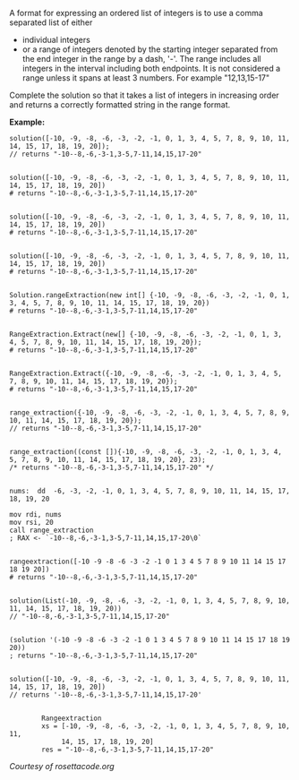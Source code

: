 A format for expressing an ordered list of integers is to use a comma separated list of either

*   individual integers
*   or a range of integers denoted by the starting integer separated from the end integer in the range by a dash, '-'. The range includes all integers in the interval including both endpoints. It is not considered a range unless it spans at least 3 numbers. For example "12,13,15-17"

Complete the solution so that it takes a list of integers in increasing order and returns a correctly formatted string in the range format.

**Example:**

    solution([-10, -9, -8, -6, -3, -2, -1, 0, 1, 3, 4, 5, 7, 8, 9, 10, 11, 14, 15, 17, 18, 19, 20]);
    // returns "-10--8,-6,-3-1,3-5,7-11,14,15,17-20"


    solution([-10, -9, -8, -6, -3, -2, -1, 0, 1, 3, 4, 5, 7, 8, 9, 10, 11, 14, 15, 17, 18, 19, 20])
    # returns "-10--8,-6,-3-1,3-5,7-11,14,15,17-20"


    solution([-10, -9, -8, -6, -3, -2, -1, 0, 1, 3, 4, 5, 7, 8, 9, 10, 11, 14, 15, 17, 18, 19, 20])
    # returns "-10--8,-6,-3-1,3-5,7-11,14,15,17-20"


    solution([-10, -9, -8, -6, -3, -2, -1, 0, 1, 3, 4, 5, 7, 8, 9, 10, 11, 14, 15, 17, 18, 19, 20])
    # returns "-10--8,-6,-3-1,3-5,7-11,14,15,17-20"


    Solution.rangeExtraction(new int[] {-10, -9, -8, -6, -3, -2, -1, 0, 1, 3, 4, 5, 7, 8, 9, 10, 11, 14, 15, 17, 18, 19, 20})
    # returns "-10--8,-6,-3-1,3-5,7-11,14,15,17-20"


    RangeExtraction.Extract(new[] {-10, -9, -8, -6, -3, -2, -1, 0, 1, 3, 4, 5, 7, 8, 9, 10, 11, 14, 15, 17, 18, 19, 20});
    # returns "-10--8,-6,-3-1,3-5,7-11,14,15,17-20"


    RangeExtraction.Extract({-10, -9, -8, -6, -3, -2, -1, 0, 1, 3, 4, 5, 7, 8, 9, 10, 11, 14, 15, 17, 18, 19, 20});
    # returns "-10--8,-6,-3-1,3-5,7-11,14,15,17-20"


    range_extraction({-10, -9, -8, -6, -3, -2, -1, 0, 1, 3, 4, 5, 7, 8, 9, 10, 11, 14, 15, 17, 18, 19, 20});
    // returns "-10--8,-6,-3-1,3-5,7-11,14,15,17-20"


    range_extraction((const []){-10, -9, -8, -6, -3, -2, -1, 0, 1, 3, 4, 5, 7, 8, 9, 10, 11, 14, 15, 17, 18, 19, 20}, 23);
    /* returns "-10--8,-6,-3-1,3-5,7-11,14,15,17-20" */


    nums:  dd  -6, -3, -2, -1, 0, 1, 3, 4, 5, 7, 8, 9, 10, 11, 14, 15, 17, 18, 19, 20

    mov rdi, nums
    mov rsi, 20
    call range_extraction
    ; RAX <- `-10--8,-6,-3-1,3-5,7-11,14,15,17-20\0`


    rangeextraction([-10 -9 -8 -6 -3 -2 -1 0 1 3 4 5 7 8 9 10 11 14 15 17 18 19 20])
    # returns "-10--8,-6,-3-1,3-5,7-11,14,15,17-20"


    solution(List(-10, -9, -8, -6, -3, -2, -1, 0, 1, 3, 4, 5, 7, 8, 9, 10, 11, 14, 15, 17, 18, 19, 20))
    // "-10--8,-6,-3-1,3-5,7-11,14,15,17-20"


    (solution '(-10 -9 -8 -6 -3 -2 -1 0 1 3 4 5 7 8 9 10 11 14 15 17 18 19 20))
    ; returns "-10--8,-6,-3-1,3-5,7-11,14,15,17-20"


    solution([-10, -9, -8, -6, -3, -2, -1, 0, 1, 3, 4, 5, 7, 8, 9, 10, 11, 14, 15, 17, 18, 19, 20])
    // returns '-10--8,-6,-3-1,3-5,7-11,14,15,17-20'


            Rangeextraction
            xs = [-10, -9, -8, -6, -3, -2, -1, 0, 1, 3, 4, 5, 7, 8, 9, 10, 11,
                 14, 15, 17, 18, 19, 20]
            res = "-10--8,-6,-3-1,3-5,7-11,14,15,17-20"


_Courtesy of rosettacode.org_